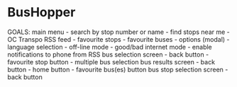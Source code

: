 # BusHopper
GOALS:
main menu
	- search by stop number or name
	- find stops near me
	- OC Transpo RSS feed
	- favourite stops
	- favourite buses
	- options (modal)
		- language selection
		- off-line mode
		- good/bad internet mode
		- enable notifications to phone from RSS
bus selection screen
	- back button
	- favourite stop button
	- multiple bus selection
bus results screen
	- back button
	- home button
	- favourite bus(es) button
bus stop selection screen
	- back button